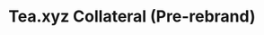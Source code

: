 ---
title: "Tea.xyz Collateral (Pre-rebrand)"
Description: "A suite of collateral for tea.xyz (now tea Protocol)."
ogimage: "/images/teaxyz-og-image.jpg"
websiteURL: "https://tea.xyz"
contactURL: "https://calendly.com/hiretomsmith/hiretomsmith"
gallery:
  - src: "/images/portfolio/tea-hoodie/tea-hoodie-01.jpg"
    lightbox: "/images/portfolio/tea-hoodie/tea-hoodie-01.jpg"
    alt: "tea Hoodie 01"
  - src: "/images/portfolio/tea-hoodie/tea-lisbon-poster.jpg"
    lightbox: "/images/portfolio/tea-hoodie/tea-lisbon-poster.jpg"
    alt: "Poster or conference in Lisbon"
  - src: "/images/portfolio/tea-hoodie/tea-website.jpg"
    lightbox: "/images/portfolio/tea-hoodie/tea-website.jpg"
    alt: "Landing page for tea website"
  - src: "/images/portfolio/tea-hoodie/comic.jpg"
    lightbox: "/images/portfolio/tea-hoodie/comic.jpg"
    alt: "Layouts for comic book covers"
  - src: "/images/portfolio/tea-hoodie/comic-cover-print.jpg"
    lightbox: "/images/portfolio/tea-hoodie/comic-cover-print.jpg"
    alt: "Acrylic print of comic book cover"
  - src: "/images/portfolio/tea-hoodie/flyer.jpg"
    lightbox: "/images/portfolio/tea-hoodie/flyer.jpg"
    alt: "Flyer for an investor dinner"
overview: "I worked with tea.xyz (now tea Protocol) from 2022 to 2024. What you see above is collateral that represents the the company's aesthetic prior to a 2023 rebrand that we did. The old branding was gritty and dev-centric, built on the foundation of slick Swiss design sensibilities. We utilized a challenging visual grid system (I say 'challenging' because I had to develop the website), bright colors against a dark theme background, and generative AI imagery. This was just before ChatGPT and other AI tools took the world by storm. Image generators like Dall*e and Sable Diffusion were still producing fairly 'wonky' renderings--so much so that we actually used their imperfections as part of the brand aesthetic. As the principal creative person on the team, I had the opportunity to embark on several 'side quests', such as designing comic book covers for an NFT series and making tea'm hoodies. The re-brand was necessary after a corporate restructuring, but dang do I like the 'look and feel' we had going here."
features:
  - "Graphic Design"
  - "Print Design"
  - "UX/UI design"
  - "Web Design"
  - "Layout Design"
  - "Web Development"
  - "Adobe Cretaive Suite"
  - "Figma"
videoURL: ""
background: "Let me walk you through what you're looking at above. I designed that hoodie for team members and the attendees of an open-house held at the then headquarters in San Juan. I used a proprietary AI prompt that we used for our on-site image generations to create different design elements that I brought together in Illustrator. You'll see a couple of print design examples, the aforementioned comic book cover (I did the layout and design... can't take credit for the illustration), and then a landing page design that really exemplifies the many facets of this forward-thinking brand language."
challenge: "Three words: Visual. Grid. System. It was cool looking and fit the developer-centric aesthetic, but typographic designs were plain difficult due to the size of the grid cells, and developing responsive web pages was the stuff of nightmares (everything sized with 'vw/vh' and media queries out the wazoo... just take a look at my GitHub contributions towards the end of 2022)."
---